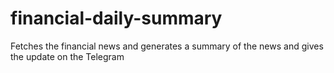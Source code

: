 # financial-daily-summary
Fetches the financial news and generates a summary of the news and gives the update on the Telegram
